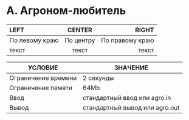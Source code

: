 # A. Агроном-любитель

| LEFT | CENTER | RIGHT |
|:----------------|:---------:|----------------:|
| По левому краю | По центру | По правому краю |
| текст | текст | текст |

|УСЛОВИЕ|ЗНАЧЕНИЕ|
|------------------------|--------------|
| Ограничение времени | 2 секунды |
| Ограничение памяти | 64Mb |
| Ввод | стандартный ввод или agro.in |
| Вывод | стандартный вывод или agro.out |


